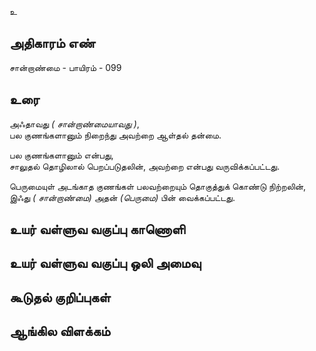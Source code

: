 உ


## அதிகாரம் எண்

சான்றாண்மை - பாயிரம் - 099 	
## உரை

அஃதாவது _( சான்றாண்மையாவது )_,  
பல குணங்களானும் நிறைந்து அவற்றை ஆள்தல் தன்மை.  

பல குணங்களானும் என்பது,  
சாலுதல் தொழிலால் பெறப்படுதலின், 
அவற்றை என்பது வருவிக்கப்பட்டது.

பெருமையுள் அடங்காத குணங்கள் பலவற்றையும் தொகுத்துக் கொண்டு நிற்றலின்,  
இஃது _( சான்றாண்மை)_ அதன் _(பெருமை)_ பின் வைக்கப்பட்டது.


## உயர் வள்ளுவ வகுப்பு காணொளி


## உயர் வள்ளுவ வகுப்பு ஒலி அமைவு 


## கூடுதல் குறிப்புகள்


## ஆங்கில விளக்கம்

